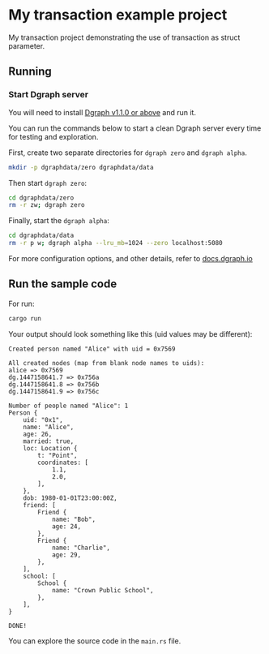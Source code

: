 # My transaction example project

My transaction project demonstrating the use of transaction as struct parameter.

## Running

### Start Dgraph server

You will need to install [Dgraph v1.1.0 or above](https://github.com/dgraph-io/dgraph/releases) and run it.

You can run the commands below to start a clean Dgraph server every time for testing and exploration.

First, create two separate directories for `dgraph zero` and `dgraph alpha`.

```sh
mkdir -p dgraphdata/zero dgraphdata/data
```

Then start `dgraph zero`:

```sh
cd dgraphdata/zero
rm -r zw; dgraph zero
```

Finally, start the `dgraph alpha`:

```sh
cd dgraphdata/data
rm -r p w; dgraph alpha --lru_mb=1024 --zero localhost:5080
```

For more configuration options, and other details, refer to [docs.dgraph.io](https://docs.dgraph.io)

## Run the sample code

For run:

```sh
cargo run
```

Your output should look something like this (uid values may be different):

```console
Created person named "Alice" with uid = 0x7569

All created nodes (map from blank node names to uids):
alice => 0x7569
dg.1447158641.7 => 0x756a
dg.1447158641.8 => 0x756b
dg.1447158641.9 => 0x756c

Number of people named "Alice": 1
Person {
    uid: "0x1",
    name: "Alice",
    age: 26,
    married: true,
    loc: Location {
        t: "Point",
        coordinates: [
            1.1,
            2.0,
        ],
    },
    dob: 1980-01-01T23:00:00Z,
    friend: [
        Friend {
            name: "Bob",
            age: 24,
        },
        Friend {
            name: "Charlie",
            age: 29,
        },
    ],
    school: [
        School {
            name: "Crown Public School",
        },
    ],
}

DONE!
```

You can explore the source code in the `main.rs` file.

